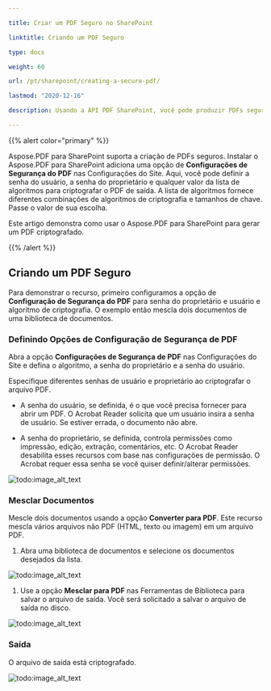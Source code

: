 ```yaml
---

title: Criar um PDF Seguro no SharePoint

linktitle: Criando um PDF Seguro

type: docs

weight: 60

url: /pt/sharepoint/creating-a-secure-pdf/

lastmod: "2020-12-16"

description: Usando a API PDF SharePoint, você pode produzir PDFs seguros e criptografados e especificar suas senhas no SharePoint.

---
```




{{% alert color="primary" %}}



Aspose.PDF para SharePoint suporta a criação de PDFs seguros. Instalar o Aspose.PDF para SharePoint adiciona uma opção de **Configurações de Segurança do PDF** nas Configurações do Site. Aqui, você pode definir a senha do usuário, a senha do proprietário e qualquer valor da lista de algoritmos para criptografar o PDF de saída. A lista de algoritmos fornece diferentes combinações de algoritmos de criptografia e tamanhos de chave. Passe o valor de sua escolha.



Este artigo demonstra como usar o Aspose.PDF para SharePoint para gerar um PDF criptografado.



{{% /alert %}}



## **Criando um PDF Seguro**



Para demonstrar o recurso, primeiro configuramos a opção de **Configuração de Segurança do PDF** para senha do proprietário e usuário e algoritmo de criptografia. O exemplo então mescla dois documentos de uma biblioteca de documentos.



### **Definindo Opções de Configuração de Segurança de PDF**



Abra a opção **Configurações de Segurança de PDF** nas Configurações do Site e defina o algoritmo, a senha do proprietário e a senha do usuário.



Especifique diferentes senhas de usuário e proprietário ao criptografar o arquivo PDF.



- A senha do usuário, se definida, é o que você precisa fornecer para abrir um PDF. O Acrobat Reader solicita que um usuário insira a senha de usuário. Se estiver errada, o documento não abre.

- A senha do proprietário, se definida, controla permissões como impressão, edição, extração, comentários, etc. O Acrobat Reader desabilita esses recursos com base nas configurações de permissão. O Acrobat requer essa senha se você quiser definir/alterar permissões.



![todo:image_alt_text](creating-a-secure-pdf_1.png)



### **Mesclar Documentos**



Mescle dois documentos usando a opção **Converter para PDF**. Este recurso mescla vários arquivos não PDF (HTML, texto ou imagem) em um arquivo PDF.



1. Abra uma biblioteca de documentos e selecione os documentos desejados da lista.

![todo:image_alt_text](creating-a-secure-pdf_2.png)

1. Use a opção **Mesclar para PDF** nas Ferramentas de Biblioteca para salvar o arquivo de saída. Você será solicitado a salvar o arquivo de saída no disco.

![todo:image_alt_text](creating-a-secure-pdf_3.png)

### **Saída**

O arquivo de saída está criptografado.

![todo:image_alt_text](creating-a-secure-pdf_4.png)